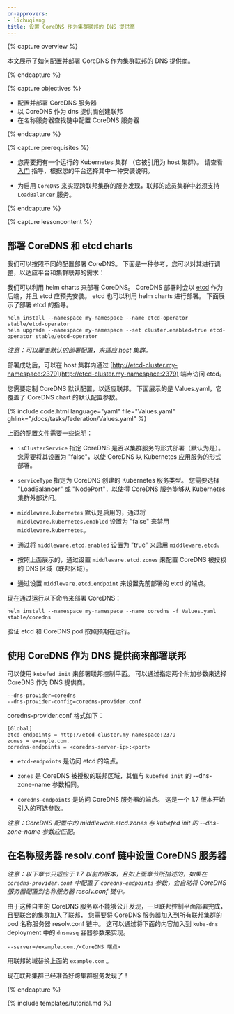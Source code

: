 ```yaml
---
cn-approvers:
- lichuqiang
title: 设置 CoreDNS 作为集群联邦的 DNS 提供商
---
```



{% capture overview %}


本文展示了如何配置并部署 CoreDNS 作为集群联邦的 DNS 提供商。

{% endcapture %}


{% capture objectives %}


* 配置并部署 CoreDNS 服务器
* 以 CoreDNS 作为 dns 提供商创建联邦
* 在名称服务器查找链中配置 CoreDNS 服务器

{% endcapture %}


{% capture prerequisites %}


* 您需要拥有一个运行的 Kubernetes 集群 （它被引用为 host 集群）。
请查看 [入门](/docs/setup/) 指导，根据您的平台选择其中一种安装说明。

* 为启用 `CoreDNS` 来实现跨联邦集群的服务发现，联邦的成员集群中必须支持 `LoadBalancer` 服务。

{% endcapture %}


{% capture lessoncontent %}


## 部署 CoreDNS 和 etcd charts

我们可以按照不同的配置部署 CoreDNS。 下面是一种参考，您可以对其进行调整，以适应平台和集群联邦的需求：


我们可以利用 helm charts 来部署 CoreDNS。 CoreDNS 部署时会以 [etcd](https://coreos.com/etcd)
作为后端，并且 etcd 应预先安装。 etcd 也可以利用 helm charts 进行部署。
下面展示了部署 etcd 的指导。

    helm install --namespace my-namespace --name etcd-operator stable/etcd-operator
    helm upgrade --namespace my-namespace --set cluster.enabled=true etcd-operator stable/etcd-operator


*注意：可以覆盖默认的部署配置，来适应 host 集群。*


部署成功后，可以在 host 集群内通过 [http://etcd-cluster.my-namespace:2379](http://etcd-cluster.my-namespace:2379) 端点访问 etcd。


您需要定制 CoreDNS 默认配置，以适应联邦。
下面展示的是 Values.yaml，它覆盖了 CoreDNS chart 的默认配置参数。

{% include code.html language="yaml" file="Values.yaml" ghlink="/docs/tasks/federation/Values.yaml" %}


上面的配置文件需要一些说明：


 - `isClusterService` 指定 CoreDNS 是否以集群服务的形式部署（默认为是）。
您需要将其设置为 "false"，以使 CoreDNS 以 Kubernetes 应用服务的形式部署。

 - `serviceType` 指定为 CoreDNS 创建的 Kubernetes 服务类型。
您需要选择 "LoadBalancer" 或 "NodePort"，以使得 CoreDNS 服务能够从 Kubernetes 集群外部访问。

 - `middleware.kubernetes` 默认是启用的，通过将 `middleware.kubernetes.enabled`
设置为 "false" 来禁用 `middleware.kubernetes`。

 - 通过将 `middleware.etcd.enabled` 设置为 "true" 来启用 `middleware.etcd`。

 - 按照上面展示的，通过设置 `middleware.etcd.zones` 来配置 CoreDNS 被授权的 DNS 区域（联邦区域）。

 - 通过设置 `middleware.etcd.endpoint` 来设置先前部署的 etcd 的端点。


现在通过运行以下命令来部署 CoreDNS：

    helm install --namespace my-namespace --name coredns -f Values.yaml stable/coredns


验证 etcd 和 CoreDNS pod 按照预期在运行。



## 使用 CoreDNS 作为 DNS 提供商来部署联邦

可以使用 `kubefed init` 来部署联邦控制平面。 可以通过指定两个附加参数来选择 CoreDNS
作为 DNS 提供商。

    --dns-provider=coredns
    --dns-provider-config=coredns-provider.conf


coredns-provider.conf 格式如下：

    [Global]
    etcd-endpoints = http://etcd-cluster.my-namespace:2379
    zones = example.com.
    coredns-endpoints = <coredns-server-ip>:<port>


 - `etcd-endpoints` 是访问 etcd 的端点。

 - `zones` 是 CoreDNS 被授权的联邦区域，其值与 `kubefed init` 的 --dns-zone-name 参数相同。

 - `coredns-endpoints` 是访问 CoreDNS 服务器的端点。 这是一个 1.7 版本开始引入的可选参数。


*注意：CoreDNS 配置中的 middleware.etcd.zones 与 kubefed init 的 --dns-zone-name 参数应匹配。*



## 在名称服务器 resolv.conf 链中设置 CoreDNS 服务器

*注意：以下章节只适应于 1.7 以前的版本，且如上面章节所描述的，如果在 `coredns-provider.conf`
中配置了 `coredns-endpoints` 参数，会自动将 CoreDNS 服务器配置到名称服务器 resolv.conf 链中。*


由于这种自主的 CoreDNS 服务器不能够公开发现，一旦联邦控制平面部署完成，且要联合的集群加入了联邦，
您需要将 CoreDNS 服务器加入到所有联邦集群的 pod 名称服务器 resolv.conf 链中。
这可以通过将下面的内容加入到 `kube-dns` deployment 中的 `dnsmasq` 容器参数来实现。


    --server=/example.com./<CoreDNS 端点>


用联邦的域替换上面的 `example.com` 。



现在联邦集群已经准备好跨集群服务发现了！

{% endcapture %}

{% include templates/tutorial.md %}
